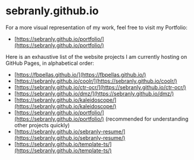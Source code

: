 # sebranly.github.io

For a more visual representation of my work, feel free to visit my Portfolio:
- [https://sebranly.github.io/portfolio/](https://sebranly.github.io/portfolio/)

Here is an exhaustive list of the website projects I am currently hosting on GitHub Pages, in alphabetical order:
- [https://fbpellas.github.io/](https://fbpellas.github.io/)
- [https://sebranly.github.io/coolr/](https://sebranly.github.io/coolr/)
- [https://sebranly.github.io/ctr-ocr/](https://sebranly.github.io/ctr-ocr/)
- [https://sebranly.github.io/dmz/](https://sebranly.github.io/dmz/)
- [https://sebranly.github.io/kaleidoscope/](https://sebranly.github.io/kaleidoscope/)
- [https://sebranly.github.io/portfolio/](https://sebranly.github.io/portfolio/) (recommended for understanding other projects quickly)
- [https://sebranly.github.io/sebranly-resume/](https://sebranly.github.io/sebranly-resume/)
- [https://sebranly.github.io/template-ts/](https://sebranly.github.io/template-ts/)
